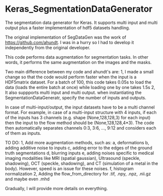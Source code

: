 # Keras_SegmentationDataGenerator

The segmentation data generator for Keras. It supports multi input and multi output plus a faster implementation of hdf5 datasets handling.

The original implementation of SegDataGen was the work of https://github.com/ahundt. I was in a hurry so I had to develop it independently from the original developer.

This code performs data augmentation for segmentation tasks. In other words, it performs the same augmentation on the images and the masks.

Two main difference between my code and ahundt's are:
1, I made a small change so that the code would perform faster when the input is a HDF5matrix dataset. For a batch of 100, this code takes 0.05s to load the data (loads the entire batch at once) while loading one by one takes 1.5s
2, It also suppports multi input and multi output. when instantiating the SegmentationDataGeneratr, specify the number of inputs and outputs.

In case of multi-input/output, the input datasets have to be a multi channel format. For example, in case of a multi-input structure with 4 inputs, if each of the inputs has 3 channels (e.g. shape (None,128,128,3) for each input) then the input to the flow method should be (None,128,128,4*3). The code then automatically separates channels 0:3, 3:6, ..., 9:12 and considers each of them as inputs.

TO DO:
1, Add more augmentation methods, such as:
    a, deformations
    b, adding additive noise to inputs
    c, adding error to the edges of the ground truth segmentations
    d, blurring inputs
    e, adding noises specific to medical imaging modalities like MRI (spatial gaussian), Ultrasound (speckle, shadowing), OCT (speckle,             shadowing), and CT (simulation of a metal in the body). However, speed is an issue for these noises.
    f, histogram normalization
2, Adding the flow_from_directory for .tif, .npy, .npz, .nii.gz and maybe even .mhd

Gradually, I will provide more details on everything.
